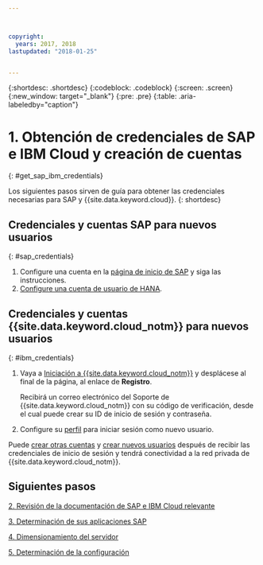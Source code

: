 ```yaml
---



copyright:
  years: 2017, 2018
lastupdated: "2018-01-25"


---
```


{:shortdesc: .shortdesc}
{:codeblock: .codeblock}
{:screen: .screen}
{:new_window: target="_blank"}
{:pre: .pre}
{:table: .aria-labeledby="caption"}


# 1. Obtención de credenciales de SAP e IBM Cloud y creación de cuentas
{: #get_sap_ibm_credentials}

Los siguientes pasos sirven de guía para obtener las credenciales necesarias para SAP y {{site.data.keyword.cloud}}.
{: shortdesc}

## Credenciales y cuentas SAP para nuevos usuarios
{: #sap_credentials}

1. Configure una cuenta en la [página de inicio de SAP](https://www.sap.com/) y siga las instrucciones.
2. [Configure una cuenta de usuario de HANA](https://www.sap.com/developer/tutorials/hcpps-hana-create-user.html).

## Credenciales y cuentas {{site.data.keyword.cloud_notm}} para nuevos usuarios
{: #ibm_credentials}

1. Vaya a [Iniciación a {{site.data.keyword.cloud_notm}}](https://www.ibm.com/cloud/get-started) y desplácese al final de la página, al enlace de **Registro**.

   Recibirá un correo electrónico del Soporte de {{site.data.keyword.cloud_notm}} con su código de verificación, desde el cual puede crear su ID de inicio de sesión y contraseña.
   
2. Configure su [perfil](https://console.bluemix.net/docs/admin/profile.html#usersettings) para iniciar sesión como nuevo usuario.

Puede [crear otras cuentas](https://console.bluemix.net/docs/customer-portal/getting-started.html#getting-started) y [crear nuevos usuarios](https://console.bluemix.net/docs/customer-portal/getting-started.html#users-permissions) después de recibir las credenciales de inicio de sesión y tendrá conectividad a la red privada de {{site.data.keyword.cloud_notm}}. 

## Siguientes pasos

  [2. Revisión de la documentación de SAP e IBM Cloud relevante](/docs/infrastructure/sap-hana/hana-review-doc.html)
  
  [3. Determinación de sus aplicaciones SAP](/docs/infrastructure/sap-hana/hana-determine-apps.html)
  
  [4. Dimensionamiento del servidor](/docs/infrastructure/sap-hana/hana-size-server.html)
  
  [5. Determinación de la configuración](/docs/infrastructure/sap-hana/hana-determine-configuration.html)
